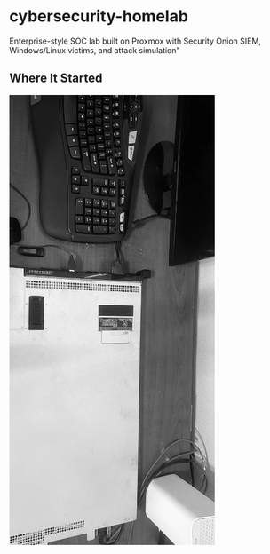 # cybersecurity-homelab
Enterprise-style SOC lab built on Proxmox with Security Onion SIEM, Windows/Linux victims, and attack simulation"
## Where It Started 
![Picture of my lovely server](images/server.png)
